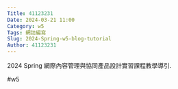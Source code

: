 ```yaml
---
Title: 41123231
Date: 2024-03-21 11:00
Category: w5
Tags: 網誌編寫
Slug: 2024-Spring-w5-blog-tutorial
Author: 41123231
---
```


2024 Spring 網際內容管理與協同產品設計實習課程教學導引.

<!-- PELICAN_END_SUMMARY -->
#w5
